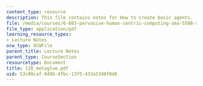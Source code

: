 ```yaml
---
content_type: resource
description: This file contains notes for How to create basic agents.
file: /media/courses/6-883-pervasive-human-centric-computing-sma-5508-spring-2006/53c00caf948b4fbc13f5433a5340f0d8_l20_metaglue.pdf
file_type: application/pdf
learning_resource_types:
- Lecture Notes
ocw_type: OCWFile
parent_title: Lecture Notes
parent_type: CourseSection
resourcetype: Document
title: l20_metaglue.pdf
uid: 53c00caf-948b-4fbc-13f5-433a5340f0d8
---
```

